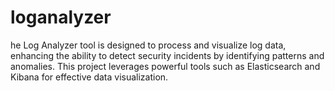 # loganalyzer
he Log Analyzer tool is designed to process and visualize log data, enhancing the ability to detect security incidents by identifying patterns and anomalies. This project leverages powerful tools such as Elasticsearch and Kibana for effective data visualization.
